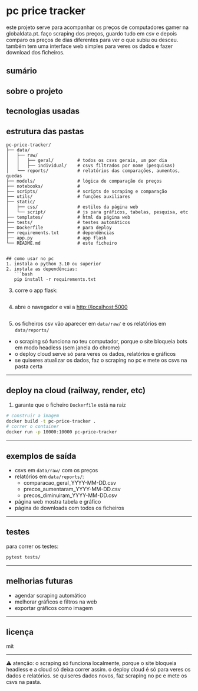 # pc price tracker

este projeto serve para acompanhar os preços de computadores gamer na globaldata.pt. faço scraping dos preços, guardo tudo em csv e depois comparo os preços de dias diferentes para ver o que subiu ou desceu. também tem uma interface web simples para veres os dados e fazer download dos ficheiros.


## sumário


## sobre o projeto



## tecnologias usadas


## estrutura das pastas
```
pc-price-tracker/
├── data/
│   ├── raw/
│   │   ├── geral/         # todos os csvs gerais, um por dia
│   │   ├── individual/    # csvs filtrados por nome (pesquisas)
│   └── reports/           # relatórios das comparações, aumentos, quedas
├── models/                # lógica de comparação de preços
├── notebooks/             # 
├── scripts/               # scripts de scraping e comparação
├── utils/                 # funções auxiliares
├── static/
│   ├── css/               # estilos da página web
│   └── script/            # js para gráficos, tabelas, pesquisa, etc
├── templates/             # html da página web
├── tests/                 # testes automáticos
├── Dockerfile             # para deploy
├── requirements.txt       # dependências
├── app.py                 # app flask
└── README.md              # este ficheiro


## como usar no pc
1. instala o python 3.10 ou superior
2. instala as dependências:
   ```bash
   pip install -r requirements.txt
   ```
3. corre o app flask:
   ```bash
   ```
4. abre o navegador e vai a [http://localhost:5000](http://localhost:5000)
   ```bash
   ```
2. os ficheiros csv vão aparecer em `data/raw/` e os relatórios em `data/reports/`
- o scraping só funciona no teu computador, porque o site bloqueia bots em modo headless (sem janela do chrome)
- o deploy cloud serve só para veres os dados, relatórios e gráficos
- se quiseres atualizar os dados, faz o scraping no pc e mete os csvs na pasta certa
---
## deploy na cloud (railway, render, etc)
1. garante que o ficheiro `Dockerfile` está na raiz

```bash
# construir a imagem
docker build -t pc-price-tracker .
# correr o container
docker run -p 10000:10000 pc-price-tracker
```

---

## exemplos de saída
- csvs em `data/raw/` com os preços
- relatórios em `data/reports/`:
  - comparacao_geral_YYYY-MM-DD.csv
  - precos_aumentaram_YYYY-MM-DD.csv
  - precos_diminuiram_YYYY-MM-DD.csv
- página web mostra tabela e gráfico
- página de downloads com todos os ficheiros

---

## testes
para correr os testes:
```bash
pytest tests/
```

---

## melhorias futuras
- agendar scraping automático
- melhorar gráficos e filtros na web
- exportar gráficos como imagem

---

## licença
mit

---

⚠️ atenção: o scraping só funciona localmente, porque o site bloqueia headless e a cloud só deixa correr assim. o deploy cloud é só para veres os dados e relatórios. se quiseres dados novos, faz scraping no pc e mete os csvs na pasta.
